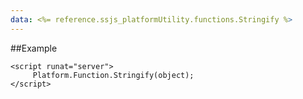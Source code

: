 ```yaml
---
data: <%= reference.ssjs_platformUtility.functions.Stringify %>
---
```


##Example
```
<script runat="server">
     Platform.Function.Stringify(object);
</script>
```

